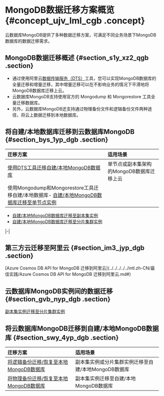 # MongoDB数据迁移方案概览 {#concept_ujv_lml_cgb .concept}

云数据库MongoDB提供了多种数据迁移方案，可满足不同业务场景下MongoDB数据库的数据迁移需求。

## MongoDB数据迁移概述 {#section_s1y_xz2_qgb .section}

-   通过使用阿里云[数据传输服务（DTS）](https://www.alibabacloud.com/help/zh/doc-detail/26592.htm)工具，您可以实现MongoDB数据库的全量迁移和增量迁移，其中增量迁移可以在不影响业务的情况下平滑地将MongoDB数据库迁移上云。
-   云数据库MongoDB支持使用官方的 Mongodump 和 Mongorestore 工具全量迁移数据库。
-   另外，云数据库MongoDB还支持通过物理备份文件和逻辑备份文件两种途径，将云上数据迁移到本地数据库。

## 将自建/本地数据库迁移到云数据库MongoDB {#section_bys_1yp_dgb .section}

|迁移方案|适用场景|
|:---|:---|
|[使用DTS工具迁移自建/本地MongoDB数据库](../../../../../intl.zh-CN/副本集快速入门/数据迁移/使用DTS工具迁移MongoDB自建数据库上云.md#)|单节点或副本集架构的MongoDB数据库迁移上云|
|使用Mongodump和Mongorestore工具迁移自建/本地数据库-   [自建/本地MongoDB数据库迁移至单节点实例](../../../../../intl.zh-CN/单节点快速入门/数据迁移/使用MongoDB工具迁移自建数据库上云.md#)
-   [自建/本地MongoDB数据库迁移至副本集实例](../../../../../intl.zh-CN/副本集快速入门/数据迁移/使用MongoDB工具迁移自建数据库上云.md#)
-   [自建/本地MongoDB数据库迁移至分片集群实例](../../../../../intl.zh-CN/分片集群快速入门/数据迁移/使用MongoDB工具迁移自建数据库上云.md#)

|-|

## 第三方云迁移至阿里云 {#section_im3_jyp_dgb .section}

[Azure Cosmos DB API for MongoDB 迁移到阿里云](../../../../../intl.zh-CN/最佳实践/Azure Cosmos DB API for MongoDB 迁移到阿里云.md#)

## 云数据库MongoDB实例间的数据迁移 {#section_gvb_nyp_dgb .section}

[副本集实例迁移至分片集群实例](intl.zh-CN/用户指南/数据迁移/MongoDB实例间迁移/副本集实例迁移至分片集群实例.md#)

## 将云数据库MongoDB迁移到自建/本地MongoDB数据库 {#section_swy_4yp_dgb .section}

|迁移方案|适用场景|
|:---|:---|
|[将逻辑备份迁移/恢复至本地MongoDB数据库](intl.zh-CN/用户指南/数据恢复/逻辑备份恢复至自建数据库.md#)|副本集实例或分片集群实例迁移至自建/本地MongoDB数据库|
|[将物理备份迁移/恢复至本地MongoDB数据库](intl.zh-CN/用户指南/数据恢复/物理备份恢复至自建数据库/将MongoDB物理备份文件恢复至自建数据库.md#)|副本集实例迁移至自建/本地MongoDB数据库|

